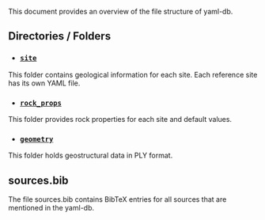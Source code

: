 This document provides an overview of the file structure of yaml-db.

## Directories / Folders

* ### [`site`](./site/readme.md)
This folder contains geological information for each site. Each reference site has its own YAML file.

* ### [`rock_props`](./rock_props/readme.md)
This folder provides rock properties for each site and default values.

* ### [`geometry`](./geometry/readme.md)
This folder holds geostructural data in PLY format.

## sources.bib
The file sources.bib contains BibTeX entries for all sources that are mentioned in the yaml-db.